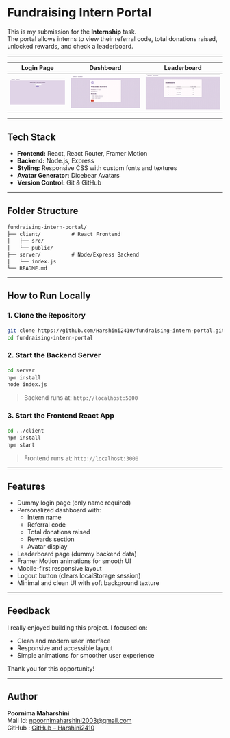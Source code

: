 # Fundraising Intern Portal

This is my submission for the **Internship** task.  
The portal allows interns to view their referral code, total donations raised, unlocked rewards, and check a leaderboard.

---

| Login Page | Dashboard | Leaderboard |
|------------|-----------|-------------|
| ![Login](screenshots/login.png) | ![Dashboard](screenshots/dashboard.png) | ![Leaderboard](screenshots/leaderboard.png) |

---

## Tech Stack

- **Frontend:** React, React Router, Framer Motion  
- **Backend:** Node.js, Express  
- **Styling:** Responsive CSS with custom fonts and textures  
- **Avatar Generator:** Dicebear Avatars  
- **Version Control:** Git & GitHub  

---

## Folder Structure

```
fundraising-intern-portal/
├── client/          # React Frontend
│   ├── src/
│   └── public/
├── server/          # Node/Express Backend
│   └── index.js
└── README.md
```

---

## How to Run Locally

### 1. Clone the Repository

```bash
git clone https://github.com/Harshini2410/fundraising-intern-portal.git
cd fundraising-intern-portal
```

### 2. Start the Backend Server

```bash
cd server
npm install
node index.js
```

> Backend runs at: `http://localhost:5000`

### 3. Start the Frontend React App

```bash
cd ../client
npm install
npm start
```

> Frontend runs at: `http://localhost:3000`

---

## Features

- Dummy login page (only name required)
- Personalized dashboard with:
  - Intern name
  - Referral code
  - Total donations raised
  - Rewards section
  - Avatar display
- Leaderboard page (dummy backend data)
- Framer Motion animations for smooth UI
- Mobile-first responsive layout
- Logout button (clears localStorage session)
- Minimal and clean UI with soft background texture

---

## Feedback

I really enjoyed building this project. I focused on:
- Clean and modern user interface
- Responsive and accessible layout
- Simple animations for smoother user experience

Thank you for this opportunity!

---

## Author

**Poornima Maharshini**  
Mail Id:  [npoornimaharshini2003@gmail.com](mailto:npoornimaharshini2003@gmail.com)  
GitHub :  [GitHub – Harshini2410](https://github.com/Harshini2410)
